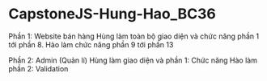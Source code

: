 # CapstoneJS-Hung-Hao_BC36
  Phần 1:  Website bán hàng
Hùng làm toàn bộ giao diện và chức năng phần 1 tới phần 8.
Hào làm chức năng phần 9 tới phần 13

  Phần 2: Admin (Quản lí)
Hùng làm giao diện và phần 1: Chức năng 
Hào làm phần 2: Validation
